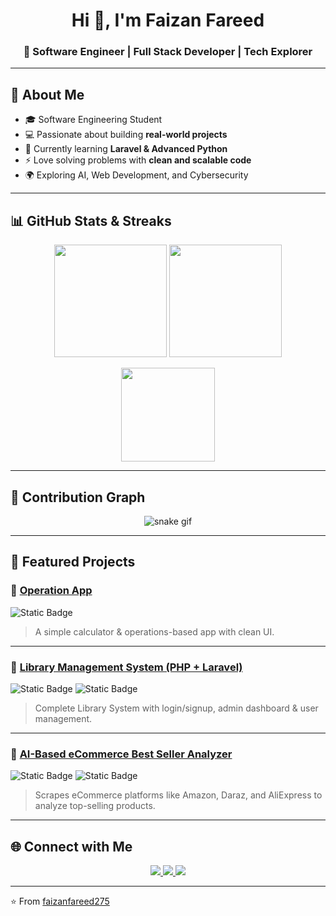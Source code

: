 <h1 align="center">Hi 👋, I'm Faizan Fareed</h1>
<h3 align="center">🚀 Software Engineer | Full Stack Developer | Tech Explorer</h3>

---

## 🌟 About Me
- 🎓 Software Engineering Student  
- 💻 Passionate about building **real-world projects**  
- 🌱 Currently learning **Laravel & Advanced Python**  
- ⚡ Love solving problems with **clean and scalable code**  
- 🌍 Exploring AI, Web Development, and Cybersecurity  

---

## 📊 GitHub Stats & Streaks
<p align="center">
  <img src="https://github-readme-stats.vercel.app/api?username=faizanfareed275&show_icons=true&theme=tokyonight&hide_border=true" height="180px"/>
  <img src="https://github-readme-streak-stats.herokuapp.com/?user=faizanfareed275&theme=tokyonight&hide_border=true" height="180px"/>
</p>

<p align="center">
  <img src="https://github-readme-stats.vercel.app/api/top-langs/?username=faizanfareed275&layout=compact&theme=tokyonight&hide_border=true" height="150px"/>
</p>

---

## 🐍 Contribution Graph
<p align="center">
  <img src="https://raw.githubusercontent.com/faizanfareed275/faizanfareed275/output/github-contribution-grid-snake.svg" alt="snake gif"/>
</p>

---

## 🚀 Featured Projects  

### 🔹 [Operation App](https://github.com/faizanfareed275/Operation_App)
![Static Badge](https://img.shields.io/badge/Language-JavaScript-yellow)  
> A simple calculator & operations-based app with clean UI.

---

### 🔹 [Library Management System (PHP + Laravel)](https://github.com/faizanfareed275/Library-Management-System)
![Static Badge](https://img.shields.io/badge/Backend-PHP-blue) ![Static Badge](https://img.shields.io/badge/Framework-Laravel-red)  
> Complete Library System with login/signup, admin dashboard & user management.

---

### 🔹 [AI-Based eCommerce Best Seller Analyzer](https://github.com/faizanfareed275/ai_best_seller_analyzer)
![Static Badge](https://img.shields.io/badge/Language-Python-green) ![Static Badge](https://img.shields.io/badge/Domain-Data%20Science-purple)  
> Scrapes eCommerce platforms like Amazon, Daraz, and AliExpress to analyze top-selling products.

---

## 🌐 Connect with Me  
<p align="center">
  <a href="https://www.linkedin.com/in/faizan-fareed/" target="_blank">
    <img src="https://img.shields.io/badge/LinkedIn-blue?style=for-the-badge&logo=linkedin" />
  </a>
  <a href="mailto:faizan@example.com">
    <img src="https://img.shields.io/badge/Gmail-D14836?style=for-the-badge&logo=gmail&logoColor=white" />
  </a>
  <a href="https://your-website.com" target="_blank">
    <img src="https://img.shields.io/badge/Portfolio-000000?style=for-the-badge&logo=About.me&logoColor=white" />
  </a>
</p>

---

⭐️ From [faizanfareed275](https://github.com/faizanfareed275)

